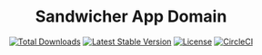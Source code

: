 <h1 align="center">Sandwicher App Domain</h1>

<p align="center">
<a href="https://packagist.org/packages/sandwicher/laravel-app"><img src="https://img.shields.io/packagist/dt/sandwicher/domain" alt="Total Downloads"></a>
<a href="https://packagist.org/packages/sandwicher/laravel-app"><img src="https://img.shields.io/packagist/v/sandwicher/domain" alt="Latest Stable Version"></a>
<a href="https://packagist.org/packages/sandwicher/laravel-app"><img src="https://img.shields.io/packagist/l/sandwicher/domain" alt="License"></a>
<a href="https://circleci.com/gh/rjcf18/sandwicher-domain"><img src="https://circleci.com/gh/rjcf18/sandwicher-domain.svg?style=shield" alt="CircleCI"></a>
</p>
